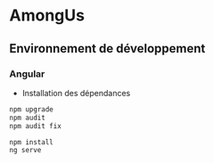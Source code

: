 # AmongUs

## Environnement de développement

### Angular

- Installation des dépendances
```bash
npm upgrade
npm audit
npm audit fix

npm install
ng serve
```